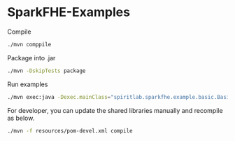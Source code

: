 # SparkFHE-Examples

Compile
```bash
./mvn comppile
```

Package into .jar
```bash
./mvn -DskipTests package
```

Run examples
```bash
./mvn exec:java -Dexec.mainClass="spiritlab.sparkfhe.example.basic.BasicOPsExample"
```



For developer, you can update the shared libraries manually and recompile as below.
```bash
./mvn -f resources/pom-devel.xml compile
```